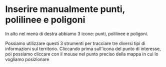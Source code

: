 # Inserire manualmente punti, polilinee e poligoni

In alto nel menù di destra abbiamo 3 icone: punti, polilinee e poligoni.

Possiamo utilizzare questi 3 strumenti per tracciare tre diversi tipi di informazioni sul territorio. Cliccando prima sull'icona del punto di interesse, poi possiamo cliccare con il mouse nel punto preciso della mappa in cui lo vogliamo posizionare
